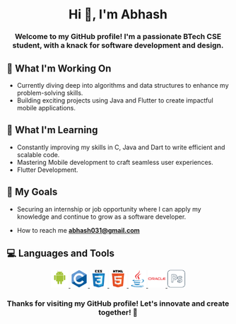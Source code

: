 <h1 align="center">Hi 👋, I'm Abhash</h1>
<h3 align="center">Welcome to my GitHub profile! I'm a passionate BTech CSE student, with a knack for software development and design.</h3>

## 🔭 What I'm Working On
- Currently diving deep into algorithms and data structures to enhance my problem-solving skills.
- Building exciting projects using Java and Flutter to create impactful mobile applications.

## 🌱 What I'm Learning
- Constantly improving my skills in C, Java and Dart to write efficient and scalable code.
- Mastering Mobile development to craft seamless user experiences.
- Flutter Development.

## 🚀 My Goals
- Securing an internship or job opportunity where I can apply my knowledge and continue to grow as a software developer.

- How to reach me **abhash031@gmail.com**

## 💻 Languages and Tools
<p align="center"> <a href="https://developer.android.com" target="_blank" rel="noreferrer"> <img src="https://raw.githubusercontent.com/devicons/devicon/master/icons/android/android-original-wordmark.svg" alt="android" width="40" height="40"/> </a> <a href="https://www.cprogramming.com/" target="_blank" rel="noreferrer"> <img src="https://raw.githubusercontent.com/devicons/devicon/master/icons/c/c-original.svg" alt="c" width="40" height="40"/> </a> <a href="https://www.w3schools.com/css/" target="_blank" rel="noreferrer"> <img src="https://raw.githubusercontent.com/devicons/devicon/master/icons/css3/css3-original-wordmark.svg" alt="css3" width="40" height="40"/> </a> <a href="https://www.w3.org/html/" target="_blank" rel="noreferrer"> <img src="https://raw.githubusercontent.com/devicons/devicon/master/icons/html5/html5-original-wordmark.svg" alt="html5" width="40" height="40"/> </a> <a href="https://www.java.com" target="_blank" rel="noreferrer"> <img src="https://raw.githubusercontent.com/devicons/devicon/master/icons/java/java-original.svg" alt="java" width="40" height="40"/> </a> <a href="https://www.oracle.com/" target="_blank" rel="noreferrer"> <img src="https://raw.githubusercontent.com/devicons/devicon/master/icons/oracle/oracle-original.svg" alt="oracle" width="40" height="40"/> </a> <a href="https://www.photoshop.com/en" target="_blank" rel="noreferrer"> <img src="https://raw.githubusercontent.com/devicons/devicon/master/icons/photoshop/photoshop-line.svg" alt="photoshop" width="40" height="40"/> </a> </p>


<h3 align="center">Thanks for visiting my GitHub profile! Let's innovate and create together! 🚀</h3>
